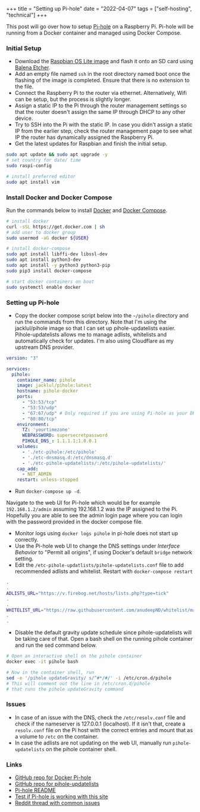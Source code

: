 +++
title = "Setting up Pi-hole"
date = "2022-04-07"
tags = ["self-hosting", "technical"]
+++

This post will go over how to setup [Pi-hole](https://pi-hole.net/) on a Raspberry Pi. Pi-hole will be running from a Docker container and managed using Docker Compose.

### Initial Setup
-  Download the [Raspbian OS Lite image](https://www.raspberrypi.com/software/operating-systems/#raspberry-pi-os-32-bit) and flash it onto an SD card using [Balena Etcher](https://www.balena.io/etcher/).
-  Add an empty file named `ssh` in the root directory named boot once the flashing of the image is completed. Ensure that there is no extension to the file.
-  Connect the Raspberry Pi to the router via ethernet. Alternatively, Wifi can be setup, but the process is slightly longer.
- Assign a static IP to the Pi through the router management settings so that the router doesn't assign the same IP through DHCP to any other device.
-  Try to SSH into the Pi with the static IP. In case you didn't assign a static IP from the earlier step, check the router management page to see what IP the router has dynamically assigned the Raspberry Pi. 
- Get the latest updates for Raspbian and finish the initial setup.

```bash
sudo apt update && sudo apt upgrade -y
# set country for date/ time
sudo raspi-config

# install preferred editor
sudo apt install vim
```

### Install Docker and Docker Compose
Run the commands below to install [Docker](https://docs.docker.com/engine/install/) and [Docker Compose](https://docs.docker.com/compose/install/).

```bash
# install docker 
curl -sSL https://get.docker.com | sh
# add user to docker group
sudo usermod -aG docker ${USER}

# install docker-compose
sudo apt install libffi-dev libssl-dev
sudo apt install python3-dev
sudo apt install -y python3 python3-pip
sudo pip3 install docker-compose

# start docker containers on boot
sudo systemctl enable docker
```

### Setting up Pi-hole
- Copy the docker compose script below into the `~/pihole` directory and run the commands from this directory. Note that I'm using the jacklul/pihole image so that I can set up pihole-updatelists easier. Pihole-updatelists allows me to manage adlists, whitelists and automatically check for updates. I'm also using Cloudflare as my upstream DNS provider.

```yaml
version: "3"

services:
  pihole:
    container_name: pihole
    image: jacklul/pihole:latest
	hostname: pihole-docker
    ports:
      - "53:53/tcp"
      - "53:53/udp"
      - "67:67/udp" # Only required if you are using Pi-hole as your DHCP server
      - "80:80/tcp"
    environment:
      TZ: 'yourtimezone'
      WEBPASSWORD: supersecretpassword
      PIHOLE_DNS_: 1.1.1.1;1.0.0.1
    volumes:
      - './etc-pihole:/etc/pihole'
      - './etc-dnsmasq.d:/etc/dnsmasq.d'
      - './etc-pihole-updatelists/:/etc/pihole-updatelists/'
    cap_add:
      - NET_ADMIN
    restart: unless-stopped
```
- Run `docker-compose up -d`. 

Navigate to the web UI for Pi-hole which would be for example `192.168.1.2/admin` assuming 192.168.1.2 was the IP assigned to the Pi. Hopefully you are able to see the admin login page where you can login with the password provided in the docker compose file.

- Monitor logs using `docker logs pihole` in pi-hole does not start up correctly. 
- Use the Pi-hole web UI to change the DNS settings under *Interface Behavior* to "Permit all origins", if using Docker's default `bridge` network setting. 
- Edit the `/etc-pihole-updatlists/pihole-updatelists.conf` file to add recommended adlists and whitelist. Restart with `docker-compose restart`

```bash
.
.
ADLISTS_URL="https://v.firebog.net/hosts/lists.php?type=tick"
.
.
WHITELIST_URL="https://raw.githubusercontent.com/anudeepND/whitelist/master/domains/whitelist.txt"
.
.
```

- Disable the default gravity update schedule since pihole-updatelists will be taking care of that. Open a bash shell on the running pihole container and run the sed command below.

```bash
# Open an interactive shell on the pihole container
docker exec -it pihole bash

# Now in the container shell, run
sed -e '/pihole updateGravity/ s/^#*/#/' -i /etc/cron.d/pihole
# This will comment out the line in /etc/cron.d/pihole 
# that runs the pihole updateGravity command
```

### Issues

- In case of an issue with the DNS, check the `/etc/resolv.conf` file and check if the nameserver is 127.0.0.1 (localhost). If it isn't that, create a `resolv.conf` file on the Pi host with the correct entries and mount that as a volume to `/etc` on the container.
- In case the adlists are not updating on the web UI, manually run `pihole-updatelists` on the pihole container shell.

### Links
- [GitHub repo for Docker Pi-hole](https://github.com/pi-hole/docker-pi-hole/#running-pi-hole-docker)
- [GitHub repo for pihole-updatelists](https://github.com/jacklul/pihole-updatelists)
- [Pi-hole README](https://github.com/pi-hole/pi-hole/blob/master/README.md)
- [Test if Pi-hole is working with this site](https://canyoublockit.com/extreme-test/)
- [Reddit thread with common issues](https://www.reddit.com/r/pihole/comments/saotvn/the_complete_guide_to_common_issues/)

